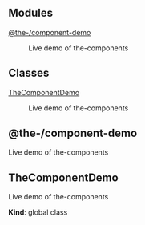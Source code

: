 <!--- Code generated by @the-/script-doc. DO NOT EDIT. -->

## Modules

<dl>
<dt><a href="#module_@the-/component-demo">@the-/component-demo</a></dt>
<dd><p>Live demo of the-components</p>
</dd>
</dl>

## Classes

<dl>
<dt><a href="#TheComponentDemo">TheComponentDemo</a></dt>
<dd><p>Live demo of the-components</p>
</dd>
</dl>

<a name="module_@the-/component-demo"></a>

## @the-/component-demo
Live demo of the-components

<a name="TheComponentDemo"></a>

## TheComponentDemo
Live demo of the-components

**Kind**: global class  
